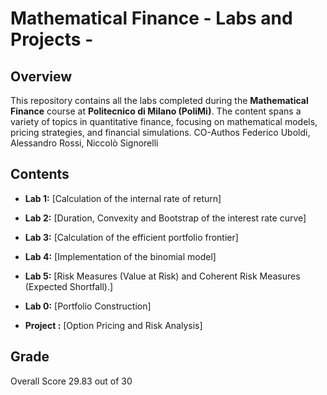 # Mathematical Finance - Labs and Projects - 

## Overview

This repository contains all the labs completed during the **Mathematical Finance** course at **Politecnico di Milano (PoliMi)**. The content spans a variety of topics in quantitative finance, focusing on mathematical models, pricing strategies, and financial simulations.
CO-Authos Federico Uboldi, Alessandro Rossi, Niccolò Signorelli

## Contents

- **Lab 1:** [Calculation of the internal rate of return]
- **Lab 2:** [Duration, Convexity and Bootstrap of the interest rate curve]
- **Lab 3:** [Calculation of the efficient portfolio frontier]
- **Lab 4:** [Implementation of the binomial model]
- **Lab 5:** [Risk Measures (Value at Risk) and Coherent Risk Measures (Expected Shortfall).]
- **Lab 0:** [Portfolio Construction]

- **Project :** [Option Pricing and Risk Analysis] 
## Grade
Overall Score 29.83 out of 30 
